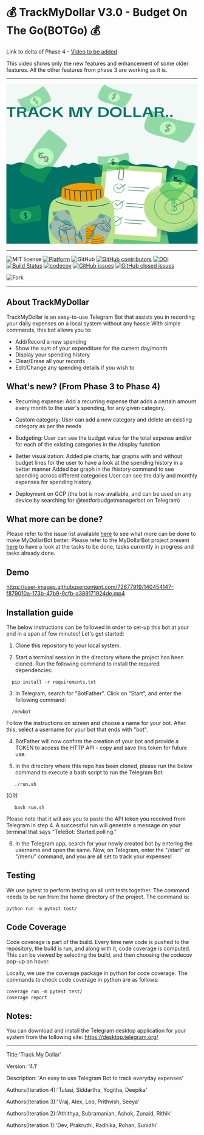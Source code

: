 # 💰 TrackMyDollar V3.0 - Budget On The Go(BOTGo) 💰

Link to delta of Phase 4 - [Video to be added](https://drive.google.com/file/d/1VqQPTm4tFjG8mbixrjqvjnmgsYb8YD49/view?usp=sharin)

This video shows only the new features and enhancement of some older features. All the other features from phase 3 are working as it is.
<hr>
<p align="center">
<a><img  height=420 width=550 
  src="https://github.com/21Tulasi/MyDollarBot-newPhase/blob/main/docs/trackmydollar.png" alt="Tracking expenses made easy!"></a>
</p>
<hr>

![MIT license](https://img.shields.io/badge/License-MIT-green.svg)
[![Platform](https://img.shields.io/badge/Platform-Telegram-blue)](https://desktop.telegram.org/)
![GitHub](https://img.shields.io/badge/Language-Python-blue.svg)
[![GitHub contributors](https://img.shields.io/github/contributors/21Tulasi/MyDollarBot-newPhase)](https://github.com/21Tulasi/MyDollarBot-newPhase/graphs/contributors)
[![DOI](https://zenodo.org/badge/414661894.svg)](https://zenodo.org/badge/latestdoi/414661894)
[![Build Status](https://app.travis-ci.com/sak007/MyDollarBot-BOTGo.svg?branch=main)](https://app.travis-ci.com/github/sak007/MyDollarBot-BOTGo)
[![codecov](https://codecov.io/gh/sak007/MyDollarBot-BOTGo/branch/main/graph/badge.svg?token=5AYMR8MNMP)](https://codecov.io/gh/sak007/MyDollarBot-BOTGo)
[![GitHub issues](https://img.shields.io/github/issues/prithvish-doshi-17/MyDollarBot-BOTGo)](https://github.com/prithvish-doshi-17/MyDollarBot-BOTGo/issues?q=is%3Aopen+is%3Aissue)
[![GitHub closed issues](https://img.shields.io/github/issues-closed/prithvish-doshi-17/MyDollarBot-BOTGo)](https://github.com/prithvish-doshi-17/MyDollarBot-BOTGo/issues?q=is%3Aissue+is%3Aclosed)

![Fork](https://img.shields.io/github/forks/deekay2310/MyDollarBot?style=social)
<hr>

## About TrackMyDollar

TrackMyDollar is an easy-to-use Telegram Bot that assists you in recording your daily expenses on a local system without any hassle 
With simple commands, this bot allows you to:
- Add/Record a new spending
- Show the sum of your expenditure for the current day/month
- Display your spending history
- Clear/Erase all your records
- Edit/Change any spending details if you wish to


## What's new? (From Phase 3 to Phase 4)

- Recurring expense:
  Add a recurring expense that adds a certain amount every month to the user's spending, for any given category.
  
- Custom category:
  User can add a new category and delete an existing category as per the needs
  
- Budgeting:
  User can see the budget value for the total expense and/or for each of the existing categories in the /display function
  
- Better visualization:
  Added pie charts, bar graphs with and without budget lines for the user to have a look at the spending history in a better manner
  Added bar graph in the /history command to see spending across different categories
  User can see the daily and monthly expenses for spending history
  
- Deployment on GCP (the bot is now available, and can be used on any device by searching for @testforbudgetmanagerbot on Telegram)

## What more can be done?
Please refer to the issue list available [here](https://github.com/prithvish-doshi-17/MyDollarBot-BOTGo/issues) to see what more can be done to make MyDollarBot better. Please refer to the MyDollarBot project present [here](https://github.com/prithvish-doshi-17/MyDollarBot-BOTGo/projects) to have a look at the tasks to be done, tasks currently in progress and tasks already done.


## Demo

https://user-images.githubusercontent.com/72677919/140454147-f879010a-173b-47b9-9cfb-a389171924de.mp4

## Installation guide

The below instructions can be followed in order to set-up this bot at your end in a span of few minutes! Let's get started:

1. Clone this repository to your local system.

2. Start a terminal session in the directory where the project has been cloned. Run the following command to install the required dependencies:
```
  pip install -r requirements.txt
```

3. In Telegram, search for "BotFather". Click on "Start", and enter the following command:
```
  /newbot
```
Follow the instructions on screen and choose a name for your bot. After this, select a username for your bot that ends with "bot".

4. BotFather will now confirm the creation of your bot and provide a TOKEN to access the HTTP API - copy and save this token for future use.

5. In the directory where this repo has been cloned, please run the below command to execute a bash script to run the Telegram Bot:
```
   ./run.sh
```
(OR)
```
   bash run.sh
```
Please note that it will ask you to paste the API token you received from Telegram in step 4.
A successful run will generate a message on your terminal that says "TeleBot: Started polling." 

6. In the Telegram app, search for your newly created bot by entering the username and open the same. Now, on Telegram, enter the "/start" or "/menu" command, and you are all set to track your expenses!

## Testing

We use pytest to perform testing on all unit tests together. The command needs to be run from the home directory of the project. The command is:
```
python run -m pytest test/
```

## Code Coverage

Code coverage is part of the build. Every time new code is pushed to the repository, the build is run, and along with it, code coverage is computed. This can be viewed by selecting the build, and then choosing the codecov pop-up on hover.

Locally, we use the coverage package in python for code coverage. The commands to check code coverage in python are as follows:

```
coverage run -m pytest test/
coverage report
```

## Notes:
You can download and install the Telegram desktop application for your system from the following site: https://desktop.telegram.org/


<hr>
<p>Title:'Track My Dollar'</p>
<p>Version: '4.1'</p>
<p>Description: 'An easy to use Telegram Bot to track everyday expenses'</p>
<p>Authors(Iteration 4):'Tulasi, Siddartha, Yogitha, Deepika'</p>
<p>Authors(Iteration 3):'Vraj, Alex, Leo, Prithvish, Seeya'</p>
<p>Authors(Iteration 2):'Athithya, Subramanian, Ashok, Zunaid, Rithik'</p>
<p>Authors(Iteration 1):'Dev, Prakruthi, Radhika, Rohan, Sunidhi'</p>
